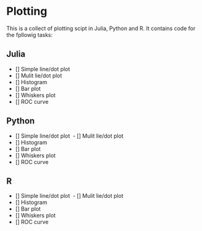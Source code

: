 # Plotting
This is a collect of plotting scipt in Julia, Python and R. It contains code for the fpllowig tasks:

## Julia
  - [] Simple line/dot plot
  - [] Mulit lie/dot plot
  - [] Histogram
  - [] Bar plot
  - [] Whiskers plot
  - [] ROC curve
  
## Python
  - [] Simple line/dot plot
  - [] Mulit lie/dot plot
  - [] Histogram
  - [] Bar plot
  - [] Whiskers plot
  - [] ROC curve
  
## R
  - [] Simple line/dot plot
  - [] Mulit lie/dot plot
  - [] Histogram
  - [] Bar plot
  - [] Whiskers plot
  - [] ROC curve
